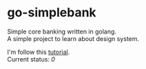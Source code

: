 # go-simplebank

Simple core banking written in golang.  
A simple project to learn about design system.  

I'm follow this [tutorial](https://github.com/techschool/simplebank).  
Current status: *0*
